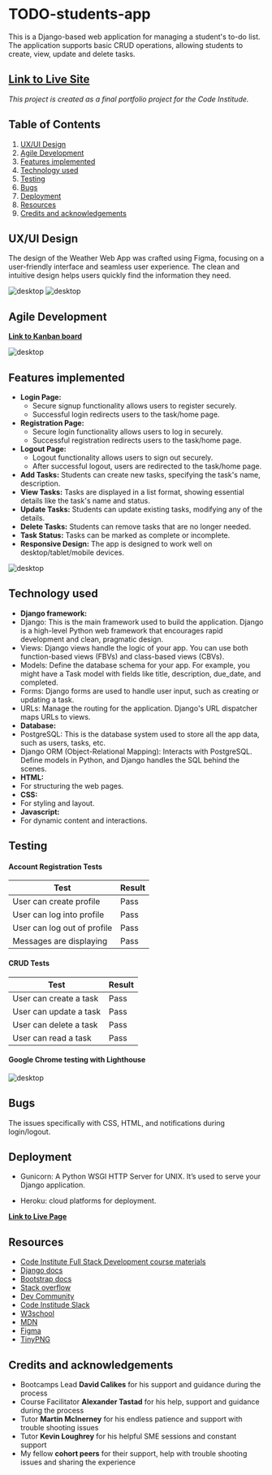 # TODO-students-app

This is a Django-based web application for managing a student's to-do list. The application supports basic CRUD operations, allowing students to create, view, update and delete tasks.
 

## **[Link to Live Site](https://todo-student-app-3d1d2caae814.herokuapp.com/login/)**  

*This project is created as a final portfolio project for the Code Institude.*  

## Table of Contents  

 1. [ UX/UI Design ](#ux/ui-design)
 2. [ Agile Development ](#agile-development)
 3. [ Features implemented ](#features-implemented)  
 4. [ Technology used ](#technology-used) 
 5. [ Testing ](#testing-and-Validation)  
 6. [ Bugs ](#known-bugs)  
 7. [ Deployment](#deployment)
 8. [ Resources ](#resources)  
 9. [ Credits and acknowledgements ](#credits-and-acknowledgements)

 ## UX/UI Design

 The design of the Weather Web App was crafted using Figma, focusing on a user-friendly interface and seamless user experience. The clean and intuitive design helps users quickly find the information they need.

![desktop](static/images/IMG_9463.jpg)
![desktop](static/images/IMG_9464.PNG)

 ## Agile Development

**[Link to Kanban board](https://github.com/users/Sasha-create/projects/4)**  

 ![desktop](static/images/IMG_9462.PNG)

 ## Features implemented

- **Login Page:**
  - Secure signup functionality allows users to register securely.
  - Successful login redirects users to the task/home page.
- **Registration Page:**
  - Secure login functionality allows users to log in securely.
  - Successful registration redirects users to the task/home page.
- **Logout Page:**
  - Logout functionality allows users to sign out securely.
  - After successful logout, users are redirected to the task/home page.
 - **Add Tasks:** Students can create new tasks, specifying the task's name, description.
- **View Tasks:** Tasks are displayed in a list format, showing essential details like the task's name and status.
- **Update Tasks:** Students can update existing tasks, modifying any of the details.
- **Delete Tasks:** Students can remove tasks that are no longer needed.
- **Task Status:** Tasks can be marked as complete or incomplete.
- **Responsive Design:** The app is designed to work well on desktop/tablet/mobile devices.

![desktop](static/images/IMG_9457.jpg)

 ## Technology used

- **Django framework:**
- Django: This is the main framework used to build the application. Django is a high-level Python web framework that encourages rapid development and clean, pragmatic design.
- Views: Django views handle the logic of your app. You can use both function-based views (FBVs) and class-based views (CBVs).
- Models: Define the database schema for your app. For example, you might have a Task model with fields like title, description, due_date, and completed.
- Forms: Django forms are used to handle user input, such as creating or updating a task.
- URLs: Manage the routing for the application. Django's URL dispatcher maps URLs to views.
- **Database:**
- PostgreSQL: This is the database system used to store all the app data, such as users, tasks, etc.
- Django ORM (Object-Relational Mapping): Interacts with PostgreSQL. Define models in Python, and Django handles the SQL behind the scenes.
- **HTML:**
- For structuring the web pages.
- **CSS:**
- For styling and layout.
- **Javascript:**
- For dynamic content and interactions.

 ## Testing

 #### Account Registration Tests

| Test |Result  |
|--|--|
| User can create profile | Pass |
| User can log into profile | Pass |
| User can log out of profile | Pass |
| Messages are displaying | Pass |

#### CRUD Tests

| Test |Result  |
|--|--|
|User can create a task | Pass |
|User can update a task | Pass |
|User can delete a task | Pass |
|User can read a task | Pass |

#### Google Chrome testing with Lighthouse

![desktop](static/images/IMG_9467.jpg)

 ## Bugs

 The issues specifically with CSS, HTML, and notifications during login/logout. 

 ## Deployment

- Gunicorn: A Python WSGI HTTP Server for UNIX. It’s used to serve your Django application.

- Heroku: cloud platforms for deployment.

**[Link to Live Page](https://todo-student-app-3d1d2caae814.herokuapp.com/login/)**

 ## Resources

- [Code Institute Full Stack Development course materials](https://codeinstitute.net/) 
- [Django docs](https://www.djangoproject.com/)
- [Bootstrap docs](https://getbootstrap.com/docs/5.0/getting-started/introduction/)
- [Stack overflow](https://stackoverflow.com/)
- [Dev Community](https://dev.to/)
- [Code Institude Slack](https://slack.com/)
- [W3school](https://www.w3schools.com/)
- [MDN](https://developer.mozilla.org/en-US/)
- [Figma](https://www.figma.com/)
- [TinyPNG](https://tinypng.com/)

 ## Credits and acknowledgements

- Bootcamps Lead **David Calikes** for his support and guidance during the process
- Course Facilitator **Alexander Tastad** for his help, support and guidance during the process 
- Tutor **Martin McInerney** for his endless patience and support with trouble shooting issues
- Tutor **Kevin Loughrey** for his helpful SME sessions and constant support
- My fellow **cohort peers** for their support, help with trouble shooting issues and sharing the experience
